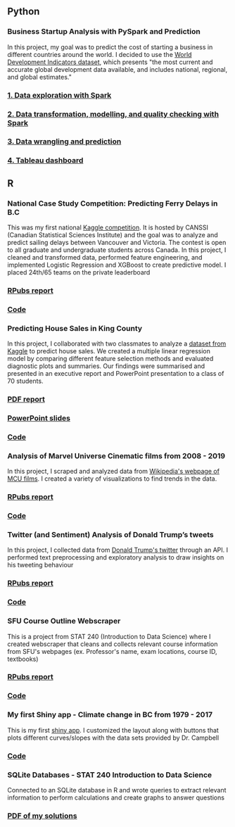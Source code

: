 ## Python
### Business Startup Analysis with PySpark and Prediction
In this project, my goal was to predict the cost of starting a business in different countries around the world. I decided to use the [World Development Indicators dataset](https://datacatalog.worldbank.org/dataset/world-development-indicators), which presents "the most current and accurate global development data available, and includes national, regional, and global estimates."
### [1. Data exploration with Spark](https://github.com/alexlo97/Portfolio/blob/master/Projects/BusinessStartupAnalysis/Data%20Exploration.ipynb)
### [2. Data transformation, modelling, and quality checking with Spark](https://github.com/alexlo97/Portfolio/blob/master/Projects/BusinessStartupAnalysis/Data_Transformation_Modeling_Quality_Check.ipynb)
### [3. Data wrangling and prediction](https://github.com/alexlo97/Portfolio/blob/master/Projects/BusinessStartupAnalysis/Data%20Science.ipynb)
### [4. Tableau dashboard](https://public.tableau.com/profile/alex4006#!/vizhome/BusinessStartup/Dashboard1?publish=yes)

## R
### National Case Study Competition: Predicting Ferry Delays in B.C
This was my first national [Kaggle competition](https://www.kaggle.com/c/canssi-ncsc-ferry-delays/overview). It is hosted by CANSSI (Canadian Statistical Sciences Institute) and the goal was to analyze and predict sailing delays between Vancouver and Victoria. The contest is open to all graduate and undergraduate students across Canada. In this project, I cleaned and transformed data, performed feature engineering, and implemented Logistic Regression and XGBoost to create predictive model. I placed 24th/65 teams on the private leaderboard
### [RPubs report](http://rpubs.com/alexlo97/536052)
### [Code](https://github.com/alexlo97/Portfolio/blob/master/Projects/ferry%20delays%20case%20study%20competition/scaled_ferries.Rmd)

### Predicting House Sales in King County 
In this project, I collaborated with two classmates to analyze a [dataset from Kaggle](https://www.kaggle.com/harlfoxem/housesalesprediction) to predict house sales. We created a multiple linear regression model by comparing different feature selection methods and evaluated diagnostic plots and summaries. Our findings were summarised and presented in an executive report and PowerPoint presentation to a class of 70 students.
### [PDF report](https://www.docdroid.net/5y2QKc4/stat-350-project-report.pdf)
### [PowerPoint slides](https://docs.google.com/presentation/d/1d3bMz0YZG9AqL_bYVowkAN12PyJ-OetIZV97-9dq_jw/edit?usp=sharing)
### [Code](https://github.com/alexlo97/Portfolio/blob/master/Projects/house%20price%20prediction/stat350_Project_HouseSalesPrice_v7-2.rmd)

### Analysis of Marvel Universe Cinematic films from 2008 - 2019
In this project, I scraped and analyzed data from [Wikipedia's webpage of MCU films](https://en.wikipedia.org/wiki/List_of_Marvel_Cinematic_Universe_films). I created a variety of visualizations to find trends in the data.
### [RPubs report](https://rpubs.com/alexlo97/499619)
### [Code](https://github.com/alexlo97/Portfolio/blob/master/Projects/Analysis%20of%20MCU%20films/MCU_Analysis.rmd)

### Twitter (and Sentiment) Analysis of Donald Trump’s tweets
In this project, I collected data from [Donald Trump's twitter](https://twitter.com/realDonaldTrump?ref_src=twsrc%5Egoogle%7Ctwcamp%5Eserp%7Ctwgr%5Eauthor) through an API. I performed text preprocessing and exploratory analysis to draw insights on his tweeting behaviour
### [RPubs report](http://rpubs.com/alexlo97/512292)
### [Code](https://github.com/alexlo97/Portfolio/blob/master/Projects/Twitter%20Analysis/Twitter%20Analysis%20of%20DT.Rmd)

### SFU Course Outline Webscraper
This is a project from STAT 240 (Introduction to Data Science) where I created webscraper that cleans and collects relevant course information from SFU's webpages (ex. Professor's name, exam locations, course ID, textbooks)
### [RPubs report](http://rpubs.com/alexlo97/499396)
### [Code](https://github.com/alexlo97/Portfolio/blob/master/Projects/SFU%20webscraper/SFU_webscraper.Rmd)

### My first Shiny app - Climate change in BC from 1979 - 2017
This is my first [shiny app](https://shiny.rcg.sfu.ca/u/ala148/shinyapp/). I customized the layout along with buttons that plots different curves/slopes with the data sets provided by Dr. Campbell
### [Code](https://github.com/alexlo97/Portfolio/tree/master/Projects/shiny%20app)

### SQLite Databases - STAT 240 Introduction to Data Science 
Connected to an SQLite database in R and wrote queries to extract relevant information to perform calculations and create graphs to answer questions
### [PDF of my solutions](https://www.docdroid.net/FHnnvHF/qa-ass-4.pdf)




